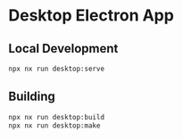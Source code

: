 # Desktop Electron App

## Local Development

```bash
npx nx run desktop:serve
```

## Building

```bash
npx nx run desktop:build
npx nx run desktop:make
```
